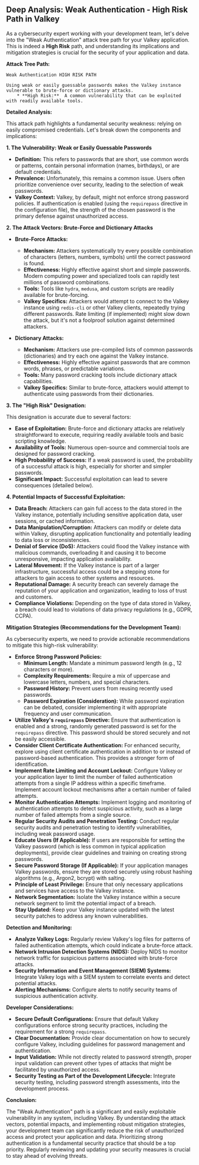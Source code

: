 ## Deep Analysis: Weak Authentication - High Risk Path in Valkey

As a cybersecurity expert working with your development team, let's delve into the "Weak Authentication" attack tree path for your Valkey application. This is indeed a **High Risk** path, and understanding its implications and mitigation strategies is crucial for the security of your application and data.

**Attack Tree Path:**

```
Weak Authentication HIGH RISK PATH

Using weak or easily guessable passwords makes the Valkey instance vulnerable to brute-force or dictionary attacks.
    * **High Risk:**  A common vulnerability that can be exploited with readily available tools.
```

**Detailed Analysis:**

This attack path highlights a fundamental security weakness: relying on easily compromised credentials. Let's break down the components and implications:

**1. The Vulnerability: Weak or Easily Guessable Passwords**

* **Definition:** This refers to passwords that are short, use common words or patterns, contain personal information (names, birthdays), or are default credentials.
* **Prevalence:** Unfortunately, this remains a common issue. Users often prioritize convenience over security, leading to the selection of weak passwords.
* **Valkey Context:** Valkey, by default, might not enforce strong password policies. If authentication is enabled (using the `requirepass` directive in the configuration file), the strength of the chosen password is the primary defense against unauthorized access.

**2. The Attack Vectors: Brute-Force and Dictionary Attacks**

* **Brute-Force Attacks:**
    * **Mechanism:** Attackers systematically try every possible combination of characters (letters, numbers, symbols) until the correct password is found.
    * **Effectiveness:**  Highly effective against short and simple passwords. Modern computing power and specialized tools can rapidly test millions of password combinations.
    * **Tools:**  Tools like `hydra`, `medusa`, and custom scripts are readily available for brute-forcing.
    * **Valkey Specifics:**  Attackers would attempt to connect to the Valkey instance using `redis-cli` or other Valkey clients, repeatedly trying different passwords. Rate limiting (if implemented) might slow down the attack, but it's not a foolproof solution against determined attackers.

* **Dictionary Attacks:**
    * **Mechanism:** Attackers use pre-compiled lists of common passwords (dictionaries) and try each one against the Valkey instance.
    * **Effectiveness:** Highly effective against passwords that are common words, phrases, or predictable variations.
    * **Tools:**  Many password cracking tools include dictionary attack capabilities.
    * **Valkey Specifics:** Similar to brute-force, attackers would attempt to authenticate using passwords from their dictionaries.

**3. The "High Risk" Designation:**

This designation is accurate due to several factors:

* **Ease of Exploitation:**  Brute-force and dictionary attacks are relatively straightforward to execute, requiring readily available tools and basic scripting knowledge.
* **Availability of Tools:**  Numerous open-source and commercial tools are designed for password cracking.
* **High Probability of Success:**  If a weak password is used, the probability of a successful attack is high, especially for shorter and simpler passwords.
* **Significant Impact:**  Successful exploitation can lead to severe consequences (detailed below).

**4. Potential Impacts of Successful Exploitation:**

* **Data Breach:** Attackers can gain full access to the data stored in the Valkey instance, potentially including sensitive application data, user sessions, or cached information.
* **Data Manipulation/Corruption:**  Attackers can modify or delete data within Valkey, disrupting application functionality and potentially leading to data loss or inconsistencies.
* **Denial of Service (DoS):**  Attackers could flood the Valkey instance with malicious commands, overloading it and causing it to become unresponsive, impacting application availability.
* **Lateral Movement:** If the Valkey instance is part of a larger infrastructure, successful access could be a stepping stone for attackers to gain access to other systems and resources.
* **Reputational Damage:** A security breach can severely damage the reputation of your application and organization, leading to loss of trust and customers.
* **Compliance Violations:** Depending on the type of data stored in Valkey, a breach could lead to violations of data privacy regulations (e.g., GDPR, CCPA).

**Mitigation Strategies (Recommendations for the Development Team):**

As cybersecurity experts, we need to provide actionable recommendations to mitigate this high-risk vulnerability:

* **Enforce Strong Password Policies:**
    * **Minimum Length:** Mandate a minimum password length (e.g., 12 characters or more).
    * **Complexity Requirements:** Require a mix of uppercase and lowercase letters, numbers, and special characters.
    * **Password History:** Prevent users from reusing recently used passwords.
    * **Password Expiration (Consideration):** While password expiration can be debated, consider implementing it with appropriate frequency and user communication.
* **Utilize Valkey's `requirepass` Directive:** Ensure that authentication is enabled and a strong, randomly generated password is set for the `requirepass` directive. This password should be stored securely and not be easily accessible.
* **Consider Client Certificate Authentication:** For enhanced security, explore using client certificate authentication in addition to or instead of password-based authentication. This provides a stronger form of identification.
* **Implement Rate Limiting and Account Lockout:** Configure Valkey or your application layer to limit the number of failed authentication attempts from a single IP address within a specific timeframe. Implement account lockout mechanisms after a certain number of failed attempts.
* **Monitor Authentication Attempts:** Implement logging and monitoring of authentication attempts to detect suspicious activity, such as a large number of failed attempts from a single source.
* **Regular Security Audits and Penetration Testing:** Conduct regular security audits and penetration testing to identify vulnerabilities, including weak password usage.
* **Educate Users (If Applicable):** If users are responsible for setting the Valkey password (which is less common in typical application deployments), provide clear guidelines and training on creating strong passwords.
* **Secure Password Storage (If Applicable):** If your application manages Valkey passwords, ensure they are stored securely using robust hashing algorithms (e.g., Argon2, bcrypt) with salting.
* **Principle of Least Privilege:** Ensure that only necessary applications and services have access to the Valkey instance.
* **Network Segmentation:** Isolate the Valkey instance within a secure network segment to limit the potential impact of a breach.
* **Stay Updated:** Keep your Valkey instance updated with the latest security patches to address any known vulnerabilities.

**Detection and Monitoring:**

* **Analyze Valkey Logs:** Regularly review Valkey's log files for patterns of failed authentication attempts, which could indicate a brute-force attack.
* **Network Intrusion Detection Systems (NIDS):** Deploy NIDS to monitor network traffic for suspicious patterns associated with brute-force attacks.
* **Security Information and Event Management (SIEM) Systems:** Integrate Valkey logs with a SIEM system to correlate events and detect potential attacks.
* **Alerting Mechanisms:** Configure alerts to notify security teams of suspicious authentication activity.

**Developer Considerations:**

* **Secure Default Configurations:** Ensure that default Valkey configurations enforce strong security practices, including the requirement for a strong `requirepass`.
* **Clear Documentation:** Provide clear documentation on how to securely configure Valkey, including guidelines for password management and authentication.
* **Input Validation:** While not directly related to password strength, proper input validation can prevent other types of attacks that might be facilitated by unauthorized access.
* **Security Testing as Part of the Development Lifecycle:** Integrate security testing, including password strength assessments, into the development process.

**Conclusion:**

The "Weak Authentication" path is a significant and easily exploitable vulnerability in any system, including Valkey. By understanding the attack vectors, potential impacts, and implementing robust mitigation strategies, your development team can significantly reduce the risk of unauthorized access and protect your application and data. Prioritizing strong authentication is a fundamental security practice that should be a top priority. Regularly reviewing and updating your security measures is crucial to stay ahead of evolving threats.
